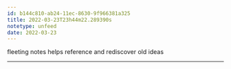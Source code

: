 ```yaml
---
id: b144c810-ab24-11ec-8630-9f966381a325
title: 2022-03-23T23h44m22.289390s
notetype: unfeed
date: 2022-03-23
---
```

fleeting notes helps reference and rediscover old ideas

---

